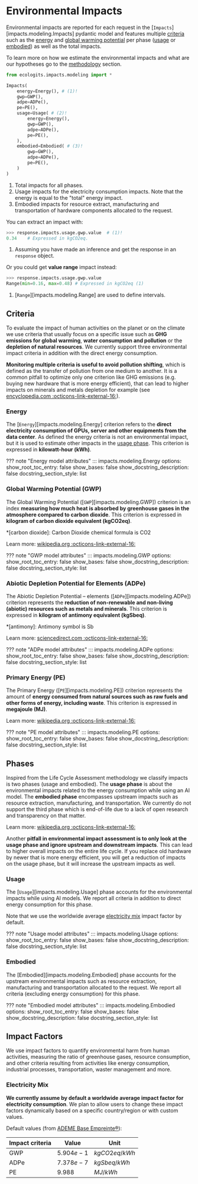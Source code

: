 # Environmental Impacts

Environmental impacts are reported for each request in the [`Impacts`][impacts.modeling.Impacts] pydantic model and features multiple [criteria](#criteria) such as the [energy](#energy) and [global warming potential](#global-warming-potential-gwp) per phase ([usage](#usage) or [embodied](#embodied)) as well as the total impacts.

To learn more on how we estimate the environmental impacts and what are our hypotheses go to the [methodology](../methodology/index.md) section.

```python title="Structure of Impacts model"
from ecologits.impacts.modeling import *

Impacts(
    energy=Energy(), # (1)!
    gwp=GWP(),
    adpe=ADPe(),
    pe=PE(),
    usage=Usage( # (2)!
        energy=Energy(),
        gwp=GWP(),
        adpe=ADPe(),
        pe=PE(),
    ),
    embodied=Embodied( # (3)!
        gwp=GWP(),
        adpe=ADPe(),
        pe=PE(),
    )
)
```

1. Total impacts for all phases.
2. Usage impacts for the electricity consumption impacts. Note that the energy is equal to the "total" energy impact.
3. Embodied impacts for resource extract, manufacturing and transportation of hardware components allocated to the request. 

You can extract an impact with:

```python
>>> response.impacts.usage.gwp.value  # (1)!
0.34    # Expressed in kgCO2eq.
```

1. Assuming you have made an inference and get the response in an `response` object.

Or you could get **value range** impact instead:

```python
>>> response.impacts.usage.gwp.value
Range(min=0.16, max=0.48) # Expressed in kgCO2eq (1)
```

1. [`Range`][impacts.modeling.Range] are used to define intervals.

## Criteria

To evaluate the impact of human activities on the planet or on the climate we use criteria that usually focus on a specific issue such as **GHG emissions for global warming**, **water consumption and pollution** or the **depletion of natural resources**. We currently support three environmental impact criteria in addition with the direct energy consumption. 

**Monitoring multiple criteria is useful to avoid pollution shifting**, which is defined as the transfer of pollution from one medium to another. It is a common pitfall to optimize only one criterion like GHG emissions (e.g. buying new hardware that is more energy efficient), that can lead to higher impacts on minerals and metals depletion for example (see [encyclopedia.com :octicons-link-external-16:](https://www.encyclopedia.com/environment/educational-magazines/pollution-shifting)).

### Energy

The [`Energy`][impacts.modeling.Energy] criterion refers to the **direct electricity consumption of GPUs, server and other equipments from the data center**. As defined the energy criteria is not an environmental impact, but it is used to estimate other impacts in the [usage phase](#usage). This criterion is expressed in **kilowatt-hour (kWh)**.

??? note "Energy model attributes"
    ::: impacts.modeling.Energy
        options:
            show_root_toc_entry: false
            show_bases: false
            show_docstring_description: false
            docstring_section_style: list


### Global Warming Potential (GWP)

The Global Warming Potential ([`GWP`][impacts.modeling.GWP]) criterion is an index **measuring how much heat is absorbed by greenhouse gases in the atmosphere compared to carbon dioxide**. This criterion is expressed in **kilogram of carbon dioxide equivalent (kgCO2eq)**.

*[carbon dioxide]: Carbon Dioxide chemical formula is CO2

Learn more: [wikipedia.org :octicons-link-external-16:](https://en.wikipedia.org/wiki/Global_warming_potential)

??? note "GWP model attributes"
    ::: impacts.modeling.GWP
        options:
            show_root_toc_entry: false
            show_bases: false
            show_docstring_description: false
            docstring_section_style: list


### Abiotic Depletion Potential for Elements (ADPe)

The Abiotic Depletion Potential – elements ([`ADPe`][impacts.modeling.ADPe]) criterion represents the **reduction of non-renewable and non-living (abiotic) resources such as metals and minerals**. This criterion is expressed in **kilogram of antimony equivalent (kgSbeq)**.

*[antimony]: Antimony symbol is Sb

Learn more: [sciencedirect.com :octicons-link-external-16:](https://www.sciencedirect.com/topics/engineering/abiotic-depletion-potential)

??? note "ADPe model attributes"
    ::: impacts.modeling.ADPe
        options:
            show_root_toc_entry: false
            show_bases: false
            show_docstring_description: false
            docstring_section_style: list

### Primary Energy (PE)

The Primary Energy ([`PE`][impacts.modeling.PE]) criterion represents the amount of **energy consumed from natural sources such as raw fuels and other forms of energy, including waste**. This criterion is expressed in **megajoule (MJ)**. 

Learn more: [wikipedia.org :octicons-link-external-16:](https://en.wikipedia.org/wiki/Primary_energy)

??? note "PE model attributes"
    ::: impacts.modeling.PE
        options:
            show_root_toc_entry: false
            show_bases: false
            show_docstring_description: false
            docstring_section_style: list

## Phases

Inspired from the Life Cycle Assessment methodology we classify impacts is two phases (usage and embodied). The **usage phase** is about the environmental impacts related to the energy consumption while using an AI model. The **embodied phase** encompasses upstream impacts such as resource extraction, manufacturing, and transportation. We currently do not support the third phase which is end-of-life due to a lack of open research and transparency on that matter.

Learn more: [wikipedia.org :octicons-link-external-16:](https://en.wikipedia.org/wiki/Life-cycle_assessment)

Another **pitfall in environmental impact assessment is to only look at the usage phase and ignore upstream and downstream impacts**. This can lead to higher overall impacts on the entire life cycle. If you replace old hardware by newer that is more energy efficient, you will get a reduction of impacts on the usage phase, but it will increase the upstream impacts as well.  

### Usage

The [`Usage`][impacts.modeling.Usage] phase accounts for the environmental impacts while using AI models. We report all criteria in addition to direct energy consumption for this phase. 

Note that we use the worldwide average [electricity mix](#electricity-mix) impact factor by default. 

??? note "Usage model attributes"
    ::: impacts.modeling.Usage
        options:
            show_root_toc_entry: false
            show_bases: false
            show_docstring_description: false
            docstring_section_style: list

### Embodied

The [Embodied][impacts.modeling.Embodied] phase accounts for the upstream environmental impacts such as resource extraction, manufacturing and transportation allocated to the request. We report all criteria (excluding energy consumption) for this phase.

??? note "Embodied model attributes"
    ::: impacts.modeling.Embodied
        options:
            show_root_toc_entry: false
            show_bases: false
            show_docstring_description: false
            docstring_section_style: list


## Impact Factors

We use impact factors to quantify environmental harm from human activities, measuring the ratio of greenhouse gases, resource consumption, and other criteria resulting from activities like energy consumption, industrial processes, transportation, waster management and more.

### Electricity Mix

**We currently assume by default a worldwide average impact factor for electricity consumption**. We plan to allow users to change these impact factors dynamically based on a specific country/region or with custom values.

Default values (from [ADEME Base Empreinte®](https://base-empreinte.ademe.fr/)):

| Impact criteria | Value      | Unit            |
|-----------------|------------|-----------------|
| GWP             | $5.904e-1$ | $kgCO2eq / kWh$ | 
| ADPe            | $7.378e-7$ | $kgSbeq / kWh$  |
| PE              | $9.988$    | $MJ / kWh$      |
